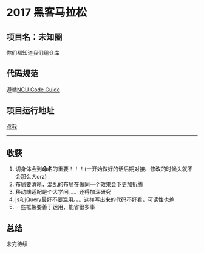 # 2017 黑客马拉松
## 项目名：未知圈
你们都知道我们组仓库
## 代码规范
遵循[NCU Code Guide](http://ncuhome.github.io/frontend-guide/)
## 项目运行地址
[点我](http://120.77.38.133/)
***
## 收获
1. 切身体会到**命名**的重要！！！(一开始做好的话后期对接、修改的时候头就不会那么大orz)
2. 布局要清晰，混乱的布局在做同一个效果会下更加折腾
3. 移动端适配是个大学问。。。还得加深研究
4. js和jQuery最好不要混用。。。这样写出来的代码不好看，可读性也差
5. 一些框架要善于运用，能省很多事
## 总结
未完待续